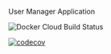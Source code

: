 User Manager Application


![Docker Cloud Build Status](https://img.shields.io/docker/cloud/build/mohammadalsalkini/asd-usermanager-group6)

[![codecov](https://codecov.io/gh/USERNAME/PROJECTNAME/branch/master/graph/badge.svg)](https://codecov.io/gh/mohammadalsalkini/asd-usermanager-group6)